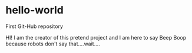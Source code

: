 # hello-world
First Git-Hub repository


HI!
I am the creator of this pretend project and I am here to say Beep Boop because robots don't say that....wait....
